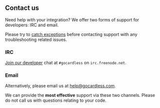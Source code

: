 ## Contact us

Need help with your integration? We offer two forms of support for developers: IRC and email.

Please try to [catch exceptions](#exception-handling) before contacting support with any troubleshooting related issues.

### IRC
[Join our developer](http://webchat.freenode.net/?channels=gocardless&uio=OT10cnVlJjExPTIzNiYxMj10cnVl51) chat at `#gocardless` on `irc.freenode.net`.

### Email
Alternatively, please email us at [help@gocardless.com](mailto:help@gocardless.com).

We can provide the **most effective** support via these two channels. Please do not call us with questions relating to your code.
